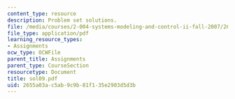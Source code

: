 ```yaml
---
content_type: resource
description: Problem set solutions.
file: /media/courses/2-004-systems-modeling-and-control-ii-fall-2007/2655a03ac5ab9c9b81f135e2903d5d3b_sol09.pdf
file_type: application/pdf
learning_resource_types:
- Assignments
ocw_type: OCWFile
parent_title: Assignments
parent_type: CourseSection
resourcetype: Document
title: sol09.pdf
uid: 2655a03a-c5ab-9c9b-81f1-35e2903d5d3b
---
```

